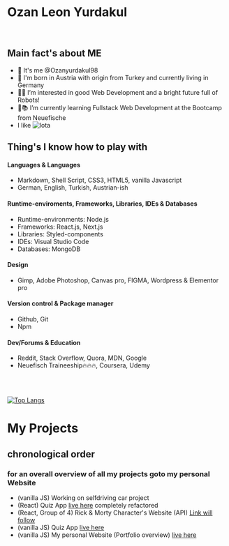 # Ozan Leon Yurdakul

</br>

## Main fact's about ME

- 👋 It's me @Ozanyurdakul98
- 🥸 I'm born in Austria with origin from Turkey and currently living in Germany
- 👀🤖 I’m interested in good Web Development and a bright future full of Robots!
- 📝📚 I’m currently learning Fullstack Web Development at the Bootcamp from Neuefische
- I like ![Iota](https://img.shields.io/badge/iota-29334C?style=for-the-badge&logo=iota&logoColor=white)

## Thing's I know how to play with


#### Languages & Languages
- Markdown, Shell Script, CSS3, HTML5, vanilla Javascript
- German, English, Turkish, Austrian-ish

#### Runtime-enviroments, Frameworks, Libraries, IDEs & Databases
- Runtime-environments: Node.js
- Frameworks: React.js, Next.js
- Libraries: Styled-components
- IDEs: Visual Studio Code
- Databases: MongoDB

#### Design
- Gimp, Adobe Photoshop, Canvas pro, FIGMA, Wordpress & Elementor pro

#### Version control & Package manager
- Github, Git
- Npm

#### Dev/Forums & Education
- Reddit, Stack Overflow, Quora, MDN, Google
- Neuefisch Traineeship🔥🔥🔥, Coursera, Udemy

</br> </br>

[![Top Langs](https://github-readme-stats.vercel.app/api/top-langs/?username=Ozanyurdakul98)](https://github.com/anuraghazra/github-readme-stats)

# My Projects
## chronological order
### for an overall overview of all my projects goto my personal Website

- (vanilla JS) Working on selfdriving car project
- (React) Quiz App <a href="https://react-quiz-app-v2-refactor.vercel.app">live here</a> completely refactored 
- (React, Group of 4) Rick & Morty Character's Website (API) <a href="#">Link will follow</a>
- (vanilla JS) Quiz App <a href="https://ozanyurdakul98.github.io/general-knowledge-quiz/">live here</a> 
- (vanilla JS) My personal Website (Portfolio overview) <a href="https://ozanyurdakul98.github.io/personal-website/">live here</a>

</br>

<!---
Ozanyurdakul98/Ozanyurdakul98 is a ✨ special ✨ repository because its `README.md` (this file) appears on your GitHub profile.
You can click the Preview link to take a look at your changes.
--->
